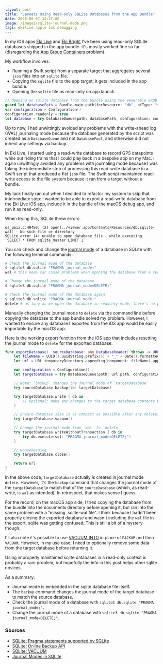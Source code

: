```yaml
---
layout: post
title: "Caveats Using Read-only SQLite Databases from the App Bundle"
date: 2025-06-07 14:27:00
image: /images/sqlite-journal-mode.png
tags: ekilive apple ios debugging
---
```


In my iOS apps [Eki Live](/2025/06/03/eki-live-announcement/) and [Eki Bright](https://twocentstudios.com/2024/07/27/eki-bright-tokyo-area-train-timetables/) I've been using read-only SQLite databases shipped in the app bundle. It's mostly worked fine so far (disregarding the [App Group Containers](https://ryanashcraft.com/sqlite-databases-in-app-group-containers/) problem).

My workflow involves:

- Running a Swift script from a separate target that aggregates several `json` files into an `sqlite` file.
- Copying the `sqlite` file to the app target; it gets included in the app bundle.
- Opening the `sqlite` file as read-only on app launch.

```swift
// Opening an sqlite database from the bundle using the venerable GRDB library
guard let databasePath = Bundle.main.path(forResource: "db", ofType: "sqlite") else { fatalError("Database not found in bundle") }
var configuration = Configuration()
configuration.readonly = true
let database = try DatabaseQueue(path: databasePath, configuration: configuration)
```

Up to now, I had unwittingly avoided any problems with the write-ahead log (WAL) journaling mode because the database generated by the script was created as a `DatabaseQueue` and not `DatabasePool`, and otherwise did not inherit any settings via backup.

In Eki Live, I started using a read-write database to record GPS datapoints while out riding trains that I could play back in a bespoke app on my Mac. I again unwittingly avoided any problems with journaling mode because I was taking the intermediate step of processing this read-write database in a Swift script that produced a flat `json` file. The Swift script maintained read-write access to the file system because it ran from a target without a bundle.

My luck finally ran out when I decided to refactor my system to skip that intermediate step: I wanted to be able to export a read-write database from the Eki Live iOS app, include it in the bundle of the macOS debug app, and run it as read-only.

When trying this, SQLite threw errors:

```
os_unix.c:49450: (2) open(../viewer.app/Contents/Resources/db.sqlite-wal) - No such file or directory
SQLite error 14: unable to open database file - while executing `SELECT * FROM sqlite_master LIMIT 1`
```

You can check and change the [journal mode](https://blog.sqlitecloud.io/journal-modes-in-sqlite) of a database in SQLite with the following terminal commands:

```zsh
# Check the journal mode of the database
$ sqlite3 db.sqlite "PRAGMA journal_mode;"
wal # this mode can cause problems when opening the database from a read-only part of the file system

# Change the journal mode of the database
$ sqlite3 db.sqlite "PRAGMA journal_mode=DELETE;"

# Check the journal mode of the database again
$ sqlite3 db.sqlite "PRAGMA journal_mode;"
delete # as long as we open the database in readonly mode, there's no problem with delete mode
```

Manually changing the journal mode to `delete` via the command line before copying the database to the app bundle solved my problem. However, I wanted to ensure any database I exported from the iOS app would be easily importable by the macOS app.

Here is the working export function from the iOS app that includes resetting the journal mode to `delete` for the exported database:

```swift
func exportDatabase(_ sourceDatabase: any DatabaseReader) throws -> URL {
    let fileName = UUID().uuidString.prefix(6) + "_" + Date().formatted(.iso8601)
    let url = URL.temporaryDirectory.appending(component: fileName).appendingPathExtension("sqlite")

    var configuration = Configuration()
    let targetDatabase = try DatabaseQueue(path: url.path, configuration: configuration)

    // Note: `backup` changes the journal mode of `targetDatabase`
    try sourceDatabase.backup(to: targetDatabase)

    try targetDatabase.write { db in
        // Optional: make any changes to the target database contents before exporting
    }

    // Ensure database size is as compact as possible after any deletes
    try targetDatabase.vacuum()

    // Change the journal mode from `wal` to `delete`
    try targetDatabase.writeWithoutTransaction { db in
        try db.execute(sql: "PRAGMA journal_mode=DELETE;")
    }

    // Housekeeping
    try targetDatabase.close()

    return url
}
```

In the above code, `targetDatabase` actually _is_ created in journal mode `delete`. However, it's the `backup` command that changes the journal mode of the `targetDatabase` to match that of the `sourceDatabase` (which, as read-write, is `wal` as intended). In retrospect, that makes sense I guess.

For the record, on the macOS app side, I tried copying the database from the bundle into the documents directory before opening it, but ran into the same problem with a "missing .sqlite-wal file". I think because I hadn't been properly closing the exported database and wasn't including the `wal` file in the export, sqlite was getting confused. This is still a bit of a mystery though.

I'll also note it's possible to use [VACUUM INTO](https://www.sqlite.org/lang_vacuum.html#vacuuminto) in place of `BACKUP` and then `VACUUM`. However, in my use case, I need to optionally remove some data from the target database before returning it.

Using improperly maintained sqlite databases in a read-only context is probably a rare problem, but hopefully the info in this post helps other sqlite novices.

As a summary:

- Journal mode is embedded in the sqlite database file itself.
- The `backup` command changes the journal mode of the target database to match the source database.
- Check the journal mode of a database with `sqlite3 db.sqlite "PRAGMA journal_mode;"`.
- Change the journal mode of a database with `sqlite3 db.sqlite "PRAGMA journal_mode=DELETE;"`.

### Sources

- [SQLite: Pragma statements supported by SQLite](https://www.sqlite.org/pragma.html#pragma_journal_mode)
- [SQLite: Online Backup API](https://www.sqlite.org/c3ref/backup_finish.html)
- [SQLite: VACUUM](https://www.sqlite.org/lang_vacuum.html#vacuuminto)
- [Journal Modes in SQLite](https://blog.sqlitecloud.io/journal-modes-in-sqlite)